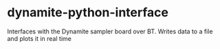 # dynamite-python-interface
Interfaces with the Dynamite sampler board over BT. Writes data to a file and plots it in real time
